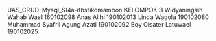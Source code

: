 UAS_CRUD-Mysql_SI4a-itbstikomambon
KELOMPOK 3
Widyaningsih Wahab Wael 160102098
Anas Alihi 190102013
Linda Wagola 190102080
Muhammad Syafril Agung Azati 190102092
Boy Olsater Latuwael 190102025
